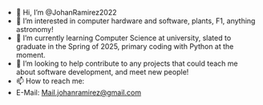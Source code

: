 - 👋 Hi, I’m @JohanRamirez2022
- 👀 I’m interested in computer hardware and software, plants, F1, anything astronomy!
- 🌱 I’m currently learning Computer Science at university, slated to graduate in the Spring of 2025, primary coding with Python at the moment.
- 💞️ I’m looking to help contribute to any projects that could teach me about software development, and meet new people!
- 📫 How to reach me: 
- E-Mail: Mail.johanramirez@gmail.com
<!---
JohanRamirez2022/JohanRamirez2022 is a ✨ special ✨ repository because its `README.md` (this file) appears on your GitHub profile.
You can click the Preview link to take a look at your changes.
--->

